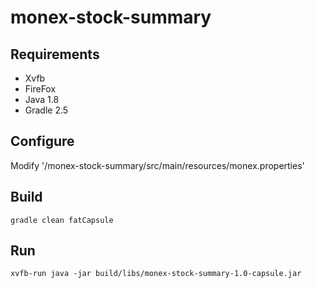 # monex-stock-summary
## Requirements
+ Xvfb
+ FireFox
+ Java 1.8
+ Gradle 2.5

## Configure
Modify '/monex-stock-summary/src/main/resources/monex.properties'

## Build
``gradle clean fatCapsule``

## Run
``xvfb-run java -jar build/libs/monex-stock-summary-1.0-capsule.jar``
